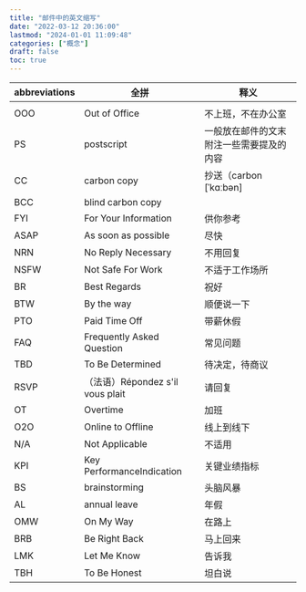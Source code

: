 ```yaml
---
title: "邮件中的英文缩写"
date: "2022-03-12 20:36:00"
lastmod: "2024-01-01 11:09:48"
categories: ["概念"]
draft: false
toc: true
---
```


| abbreviations | 全拼                         | 释义                 |
|---------------|----------------------------|--------------------|
|               |                              |                      |
| OOO           | Out of Office                | 不上班，不在办公室   |
| PS            | postscript                   | 一般放在邮件的文末附注一些需要提及的内容 |
| CC            | carbon copy                  | 抄送（carbon [ˈkɑːbən] |
| BCC           | blind carbon copy            |                      |
| FYI           | For Your Information         | 供你参考             |
| ASAP          | As soon as possible          | 尽快                 |
| NRN           | No Reply Necessary           | 不用回复             |
| NSFW          | Not Safe For Work            | 不适于工作场所       |
| BR            | Best Regards                 | 祝好                 |
| BTW           | By the way                   | 顺便说一下           |
| PTO           | Paid Time Off                | 带薪休假             |
| FAQ           | Frequently Asked Question    | 常见问题             |
| TBD           | To Be Determined             | 待决定，待商议       |
| RSVP          | （法语）Répondez s'il vous plait | 请回复               |
| OT            | Overtime                     | 加班                 |
| O2O           | Online to Offline            | 线上到线下           |
| N/A           | Not Applicable               | 不适用               |
| KPI           | Key PerformanceIndication    | 关键业绩指标         |
| BS            | brainstorming                | 头脑风暴             |
| AL            | annual leave                 | 年假                 |
| OMW           | On My Way                    | 在路上               |
| BRB           | Be Right Back                | 马上回来             |
| LMK           | Let Me Know                  | 告诉我               |
| TBH           | To Be Honest                 | 坦白说               |